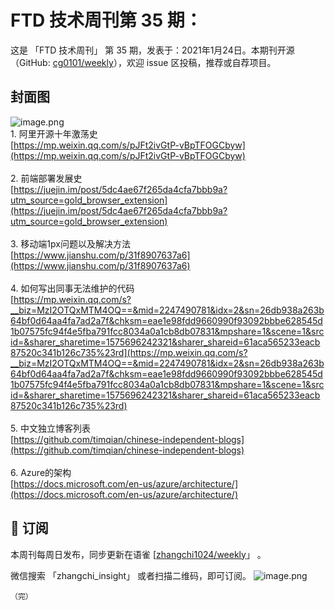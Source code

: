 # FTD 技术周刊第 35 期：
这是 「FTD 技术周刊」 第 35 期，发表于：2021年1月24日。本期刊开源（GitHub: [cg0101/weekly](https://github.com/cg0101/weekly)），欢迎 issue 区投稿，推荐或自荐项目。
## 封面图


![image.png](https://cdn.nlark.com/yuque/0/2020/png/132503/1605582264692-59caefbd-2faf-4e5a-8c2b-ee01ece29485.png#height=721&id=APrIY&margin=%5Bobject%20Object%5D&name=image.png&originHeight=721&originWidth=1080&originalType=binary&size=996509&status=done&style=none&width=1080)<br />1. 阿里开源十年激荡史<br />[https://mp.weixin.qq.com/s/pJFt2ivGtP-vBpTFOGCbyw](https://mp.weixin.qq.com/s/pJFt2ivGtP-vBpTFOGCbyw)<br />
<br />2. 前端部署发展史<br />[https://juejin.im/post/5dc4ae67f265da4cfa7bbb9a?utm_source=gold_browser_extension](https://juejin.im/post/5dc4ae67f265da4cfa7bbb9a?utm_source=gold_browser_extension)<br />
<br />3. 移动端1px问题以及解决方法<br />[https://www.jianshu.com/p/31f8907637a6](https://www.jianshu.com/p/31f8907637a6)<br />
<br />4. 如何写出同事无法维护的代码<br />[https://mp.weixin.qq.com/s?__biz=MzI2OTQxMTM4OQ==&mid=2247490781&idx=2&sn=26db938a263b64bf0d64aa4fa7ad2a7f&chksm=eae1e98fdd9660990f93092bbbe628545d1b07575fc94f4e5fba791fcc8034a0a1cb8db07831&mpshare=1&scene=1&srcid=&sharer_sharetime=1575696242321&sharer_shareid=61aca565233eacb87520c341b126c735%23rd](https://mp.weixin.qq.com/s?__biz=MzI2OTQxMTM4OQ==&mid=2247490781&idx=2&sn=26db938a263b64bf0d64aa4fa7ad2a7f&chksm=eae1e98fdd9660990f93092bbbe628545d1b07575fc94f4e5fba791fcc8034a0a1cb8db07831&mpshare=1&scene=1&srcid=&sharer_sharetime=1575696242321&sharer_shareid=61aca565233eacb87520c341b126c735%23rd)<br />
<br />5. 中文独立博客列表<br />[https://github.com/timqian/chinese-independent-blogs](https://github.com/timqian/chinese-independent-blogs)<br />
<br />6. Azure的架构<br />[https://docs.microsoft.com/en-us/azure/architecture/](https://docs.microsoft.com/en-us/azure/architecture/)



## 📅 订阅
本周刊每周日发布，同步更新在语雀 [[zhangchi1024/weekly](https://www.yuque.com/zhangchi1024/weekly)」 。


微信搜索 「zhangchi_insight」 或者扫描二维码，即可订阅。
    ![image.png](https://cdn.nlark.com/yuque/0/2021/jpeg/132503/1640750963398-e8538e9e-6b96-46f7-abff-c93b56bdd377.jpeg?x-oss-process=image%2Fwatermark%2Ctype_d3F5LW1pY3JvaGVp%2Csize_36%2Ctext_5byg6amw%2Ccolor_FFFFFF%2Cshadow_50%2Ct_80%2Cg_se%2Cx_10%2Cy_10%2Fresize%2Cw_426%2Climit_0)
    
    （完）